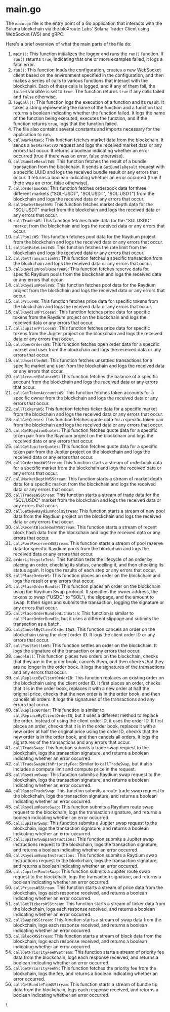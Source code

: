 # main.go

The `main.go` file is the entry point of a Go application that interacts with the Solana blockchain via the bloXroute Labs' Solana Trader Client using WebSocket (WS) and gRPC.

Here's a brief overview of what the main parts of the file do:

1. `main()`: This function initializes the logger and runs the `run()` function. If `run()` returns `true`, indicating that one or more examples failed, it logs a fatal error.
2. `run()`: This function loads the configuration, creates a new WebSocket client based on the environment specified in the configuration, and then makes a series of calls to various functions that interact with the blockchain. Each of these calls is logged, and if any of them fail, the `failed` variable is set to `true`. The function returns `true` if any calls failed and `false` otherwise.
3. `logCall()`: This function logs the execution of a function and its result. It takes a string representing the name of the function and a function that returns a boolean indicating whether the function failed. It logs the name of the function being executed, executes the function, and if the function returns `true`, logs that the function failed.
4. The file also contains several constants and imports necessary for the application to run.
5. `callMarketsWS`: This function fetches market data from the blockchain. It sends a `GetMarketsV2` request and logs the received market data or any errors that occur. It returns a boolean indicating whether an error occurred (true if there was an error, false otherwise).
6. `callBundleResultWS`: This function fetches the result of a bundle transaction from the blockchain. It sends a `GetBundleResult` request with a specific UUID and logs the received bundle result or any errors that occur. It returns a boolean indicating whether an error occurred (true if there was an error, false otherwise).
7. `callOrderbookWS`: This function fetches orderbook data for three different markets ("SOL-USDT", "SOLUSDT", "SOL:USDT") from the blockchain and logs the received data or any errors that occur.
8. `callMarketDepthWS`: This function fetches market depth data for the "SOL:USDT" market from the blockchain and logs the received data or any errors that occur.
9. `callTradesWS`: This function fetches trade data for the "SOLUSDC" market from the blockchain and logs the received data or any errors that occur.
10. `callPoolsWS`: This function fetches pool data for the Raydium project from the blockchain and logs the received data or any errors that occur.
11. `callGetRateLimitWS`: This function fetches the rate limit from the blockchain and logs the received data or any errors that occur.
12. `callGetTransactionWS`: This function fetches a specific transaction from the blockchain and logs the received data or any errors that occur.
13. `callRaydiumPoolReserveWS`: This function fetches reserve data for specific Raydium pools from the blockchain and logs the received data or any errors that occur.
14. `callRaydiumPoolsWS`: This function fetches pool data for the Raydium project from the blockchain and logs the received data or any errors that occur.
15. `callPriceWS`: This function fetches price data for specific tokens from the blockchain and logs the received data or any errors that occur.
16. `callRaydiumPricesWS`: This function fetches price data for specific tokens from the Raydium project on the blockchain and logs the received data or any errors that occur.
17. `callJupiterPricesWS`: This function fetches price data for specific tokens from the Jupiter project on the blockchain and logs the received data or any errors that occur.
18. `callOpenOrdersWS`: This function fetches open order data for a specific market and user from the blockchain and logs the received data or any errors that occur.
19. `callUnsettledWS`: This function fetches unsettled transactions for a specific market and user from the blockchain and logs the received data or any errors that occur.
20. `callAccountBalanceWS`: This function fetches the balance of a specific account from the blockchain and logs the received data or any errors that occur.
21. `callGetTokenAccountsWS`: This function fetches token accounts for a specific owner from the blockchain and logs the received data or any errors that occur.
22. `callTickersWS`: This function fetches ticker data for a specific market from the blockchain and logs the received data or any errors that occur.
23. `callGetQuotes`: This function fetches quote data for a specific token pair from the blockchain and logs the received data or any errors that occur.
24. `callGetRaydiumQuotes`: This function fetches quote data for a specific token pair from the Raydium project on the blockchain and logs the received data or any errors that occur.
25. `callGetJupiterQuotes`: This function fetches quote data for a specific token pair from the Jupiter project on the blockchain and logs the received data or any errors that occur.
26. `callOrderbookWSStream`: This function starts a stream of orderbook data for a specific market from the blockchain and logs the received data or any errors that occur.
27. `callMarketDepthWSStream`: This function starts a stream of market depth data for a specific market from the blockchain and logs the received data or any errors that occur.
28. `callTradesWSStream`: This function starts a stream of trade data for the "SOL/USDC" market from the blockchain and logs the received data or any errors that occur.
29. `callGetNewRaydiumPoolsStream`: This function starts a stream of new pool data from the Raydium project on the blockchain and logs the received data or any errors that occur.
30. `callRecentBlockHashWSStream`: This function starts a stream of recent block hash data from the blockchain and logs the received data or any errors that occur.
31. `callPoolReservesWSStream`: This function starts a stream of pool reserve data for specific Raydium pools from the blockchain and logs the received data or any errors that occur.
32. `orderLifecycleTest`: This function tests the lifecycle of an order by placing an order, checking its status, cancelling it, and then checking its status again. It logs the results of each step or any errors that occur.
33. `callPlaceOrderWS`: This function places an order on the blockchain and logs the result or any errors that occur.
34. `callPlaceOrderBundle`: This function places an order on the blockchain using the Raydium Swap protocol. It specifies the owner address, the tokens to swap ("USDC" to "SOL"), the slippage, and the amount to swap. It then signs and submits the transaction, logging the signature or any errors that occur.
35. `callPlaceOrderBundleWithBatch`: This function is similar to `callPlaceOrderBundle`, but it uses a different slippage and submits the transaction as a batch.
36. `callCancelByClientOrderIDWS`: This function cancels an order on the blockchain using the client order ID. It logs the client order ID or any errors that occur.
37. `callPostSettleWS`: This function settles an order on the blockchain. It logs the signature of the transaction or any errors that occur.
38. `cancelAll`: This function places two orders on the blockchain, checks that they are in the order book, cancels them, and then checks that they are no longer in the order book. It logs the signatures of the transactions and any errors that occur.
39. `callReplaceByClientOrderID`: This function replaces an existing order on the blockchain using the client order ID. It first places an order, checks that it is in the order book, replaces it with a new order at half the original price, checks that the new order is in the order book, and then cancels all orders. It logs the signatures of the transactions and any errors that occur.
40. `callReplaceOrder`: This function is similar to `callReplaceByClientOrderID`, but it uses a different method to replace the order. Instead of using the client order ID, it uses the order ID. It first places an order, checks that it is in the order book, replaces it with a new order at half the original price using the order ID, checks that the new order is in the order book, and then cancels all orders. It logs the signatures of the transactions and any errors that occur.
41. `callTradeSwap`: This function submits a trade swap request to the blockchain, logs the transaction signature, and returns a boolean indicating whether an error occurred.
42. `callTradeSwapWithPriorityFee`: Similar to `callTradeSwap`, but it also includes a compute limit and compute price in the request.
43. `callRaydiumSwap`: This function submits a Raydium swap request to the blockchain, logs the transaction signature, and returns a boolean indicating whether an error occurred.
44. `callRouteTradeSwap`: This function submits a route trade swap request to the blockchain, logs the transaction signature, and returns a boolean indicating whether an error occurred.
45. `callRaydiumRouteSwap`: This function submits a Raydium route swap request to the blockchain, logs the transaction signature, and returns a boolean indicating whether an error occurred.
46. `callJupiterSwap`: This function submits a Jupiter swap request to the blockchain, logs the transaction signature, and returns a boolean indicating whether an error occurred.
47. `callJupiterSwapInstructions`: This function submits a Jupiter swap instructions request to the blockchain, logs the transaction signature, and returns a boolean indicating whether an error occurred.
48. `callRaydiumSwapInstructions`: This function submits a Raydium swap instructions request to the blockchain, logs the transaction signature, and returns a boolean indicating whether an error occurred.
49. `callJupiterRouteSwap`: This function submits a Jupiter route swap request to the blockchain, logs the transaction signature, and returns a boolean indicating whether an error occurred.
50. `callPricesWSStream`: This function starts a stream of price data from the blockchain, logs each response received, and returns a boolean indicating whether an error occurred.
51. `callGetTickersWSStream`: This function starts a stream of ticker data from the blockchain, logs each response received, and returns a boolean indicating whether an error occurred.
52. `callSwapsWSStream`: This function starts a stream of swap data from the blockchain, logs each response received, and returns a boolean indicating whether an error occurred.
53. `callBlockWSStream`: This function starts a stream of block data from the blockchain, logs each response received, and returns a boolean indicating whether an error occurred.
54. `callGetPriorityFeeWSStream`: This function starts a stream of priority fee data from the blockchain, logs each response received, and returns a boolean indicating whether an error occurred.
55. `callGetPriorityFeeWS`: This function fetches the priority fee from the blockchain, logs the fee, and returns a boolean indicating whether an error occurred.
56. `callGetBundleTipWSStream`: This function starts a stream of bundle tip data from the blockchain, logs each response received, and returns a boolean indicating whether an error occurred.

\
